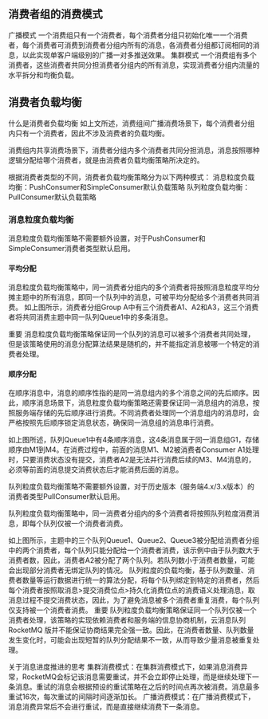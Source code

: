 
## 消费者组的消费模式
广播模式
一个消费组只有一个消费者，每个消费者分组只初始化唯一一个消费者，每个消费者可消费到消费者分组内所有的消息，各消费者分组都订阅相同的消息，以此实现单客户端级别的广播一对多推送效果。
集群模式
一个消费组有多个消费者，这些消费者共同分担消费者分组内的所有消息，实现消费者分组内流量的水平拆分和均衡负载。

## 消费者负载均衡
什么是消费者负载均衡
如上文所述，消费组间广播消费场景下，每个消费者分组内只有一个消费者，因此不涉及消费者的负载均衡。

消费组内共享消费场景下，消费者分组内多个消费者共同分担消息，消息按照哪种逻辑分配给哪个消费者，就是由消费者负载均衡策略所决定的。

根据消费者类型的不同，消费者负载均衡策略分为以下两种模式：
消息粒度负载均衡：PushConsumer和SimpleConsumer默认负载策略
队列粒度负载均衡：PullConsumer默认负载策略

### 消息粒度负载均衡
消息粒度负载均衡策略不需要额外设置，对于PushConsumer和SimpleConsumer消费者类型默认启用。

#### 平均分配

消息粒度负载均衡策略中，同一消费者分组内的多个消费者将按照消息粒度平均分摊主题中的所有消息，即同一个队列中的消息，可被平均分配给多个消费者共同消费。
如上图所示，消费者分组Group A中有三个消费者A1、A2和A3，这三个消费者将共同消费主题中同一队列Queue1中的多条消息。

重要 消息粒度负载均衡策略保证同一个队列的消息可以被多个消费者共同处理，但是该策略使用的消息分配算法结果是随机的，并不能指定消息被哪一个特定的消费者处理。

#### 顺序分配

在顺序消息中，消息的顺序性指的是同一消息组内的多个消息之间的先后顺序。因此，顺序消息场景下，消息粒度负载均衡策略还需要保证同一消息组内的消息，按照服务端存储的先后顺序进行消费。不同消费者处理同一个消息组内的消息时，会严格按照先后顺序锁定消息状态，确保同一消息组的消息串行消费。

如上图所述，队列Queue1中有4条顺序消息，这4条消息属于同一消息组G1，存储顺序由M1到M4。在消费过程中，前面的消息M1、M2被消费者Consumer A1处理时，只要消费状态没有提交，消费者A2是无法并行消费后续的M3、M4消息的，必须等前面的消息提交消费状态后才能消费后面的消息。




队列粒度负载均衡策略不需要额外设置，对于历史版本（服务端4.x/3.x版本）的消费者类型PullConsumer默认启用。

队列粒度负载均衡策略中，同一消费者分组内的多个消费者将按照队列粒度消费消息，即每个队列仅被一个消费者消费。

如上图所示，主题中的三个队列Queue1、Queue2、Queue3被分配给消费者分组中的两个消费者，每个队列只能分配给一个消费者消费，该示例中由于队列数大于消费者数，因此，消费者A2被分配了两个队列。若队列数小于消费者数量，可能会出现部分消费者无绑定队列的情况。
队列粒度的负载均衡，基于队列数量、消费者数量等运行数据进行统一的算法分配，将每个队列绑定到特定的消费者，然后每个消费者按照取消息>提交消费位点>持久化消费位点的消费语义处理消息，取消息过程不提交消费状态，因此，为了避免消息被多个消费者重复消费，每个队列仅支持被一个消费者消费。
重要 队列粒度负载均衡策略保证同一个队列仅被一个消费者处理，该策略的实现依赖消费者和服务端的信息协商机制，云消息队列 RocketMQ 版并不能保证协商结果完全强一致。因此，在消费者数量、队列数量发生变化时，可能会出现短暂的队列分配结果不一致，从而导致少量消息被重复处理。




关于消息进度推进的思考
‌集群消费模式‌：在集群消费模式下，如果消息消费异常，RocketMQ会标记该消息需要重试，并‌不会立即停止处理‌，而是继续处理下一条消息。重试的消息会根据预设的重试策略在之后的时间点再次被消费。消息最多重试16次，每次重试的间隔时间逐渐加长。
‌广播消费模式‌：在广播消费模式下，消息消费异常后‌不会进行重试‌，而是直接继续消费下一条消息。